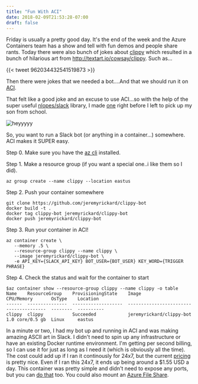 ```yaml
---
title: "Fun With ACI"
date: 2018-02-09T21:53:28-07:00
draft: false
---
```


Friday is usually a pretty good day. It's the end of the week and the Azure Containers team has a show and tell with fun demos and people share rants. Today there were also bunch of jokes about [clippy](https://en.wikipedia.org/wiki/Office_Assistant) which resulted in a bunch of hilarious art from http://textart.io/cowsay/clippy. Such as... 

{{< tweet 962034432541519873 >}}

Then there were jokes that we needed a bot....And that we should run it on [ACI](https://azure.microsoft.com/en-us/services/container-instances/). 

That felt like a good joke and an excuse to use ACI...so with the help of the super useful [nlopes/slack](https://github.com/nlopes/slack) library, I made [one](https://github.com/jeremyrickard/clippy-bot) right before I left to pick up my son from school.

![heyyyyy](/images/aci/hey.png)

So, you want to run a Slack bot (or anything in a container...) somewhere. ACI makes it SUPER easy. 

Step 0. Make sure you have the [az cli](https://docs.microsoft.com/en-us/cli/azure/install-azure-cli?view=azure-cli-latest) installed. 

Step 1. Make a resource group (if you want a special one..i like them so I did). 

```
az group create --name clippy --location eastus  
```

Step 2. Push your container somewhere

```
git clone https://github.com/jeremyrickard/clippy-bot
docker build -t .
docker tag clippy-bot jeremyrickard/clippy-bot
docker push jeremyrickard/clippy-bot
```

Step 3. Run your container in ACI!

```
az container create \
   --memory .5 \
   --resource-group clippy --name clippy \
   --image jeremyrickard/clippy-bot \
   -e API_KEY={SLACK_API_KEY} BOT_USER={BOT_USER} KEY_WORD={TRIGGER PHRASE}
```

Step 4. Check the status and wait for the container to start

```
$az container show --resource-group clippy --name clippy -o table
Name    ResourceGroup    ProvisioningState    Image                     CPU/Memory       OsType    Location
------  ---------------  -------------------  ------------------------  ---------------  --------  ----------
clippy  clippy           Succeeded            jeremyrickard/clippy-bot  1.0 core/0.5 gb  Linux     eastus
```

In a minute or two, I had my bot up and running in ACI and was making amazing ASCII art in Slack. I didn't need to spin up any infrastructure or have an existing Docker runtime environment. I'm getting per second billing, so I can use it for just as long as I need it (which is obviously all the time). The cost could add up if I ran it continously for 24x7, but the current [pricing](https://azure.microsoft.com/en-us/pricing/details/container-instances/) is pretty nice. Even if I ran this 24x7, it ends up being around a $1.55 USD a day. This container was pretty simple and didn't need to expose any ports, but you can [do that](https://docs.microsoft.com/en-us/cli/azure/container?view=azure-cli-latest#az_container_create) too. You could also mount an [Azure File Share](https://docs.microsoft.com/en-us/azure/storage/files/storage-how-to-create-file-share).    


